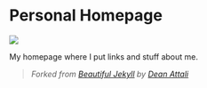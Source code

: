 # Personal Homepage

[![](https://img.shields.io/badge/Neat-yes-green.svg)](https://shields.io/)

My homepage where I put links and stuff about me.

> *Forked from [Beautiful Jekyll](https://github.com/daattali/beautiful-jekyll) by [Dean Attali](https://deanattali.com)*
